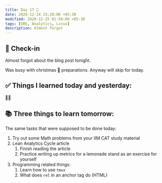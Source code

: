 ```yaml
---
title: Day 17 🍍
date: 2020-12-24 23:20:00 +05:30
modified: 2020-12-25 01:50:00 +05:30
tags: [GRE, Analytics, Linux]
description: Almost forgot
---
```


## 📩 Check-in

Almost forgot about the blog post tonight.

Was busy with christmas 🎄 preparations. Anyway will skip for today.

## ✅ Things I learned today and yesterday:

🙇‍♀️

## 📚 Three things to learn tomorrow:

The same tasks that were supposed to be done today:

1. Try out some Math problems from your IIM CAT study material
2. Lean Analytics Cycle article
   1. Finish reading the article
   2. Practice writing up metrics for a lemonade stand as an exercise for yourself
3. Programming related things:
   1. Learn how to use `tmux`
   2. What does `rel` in an anchor tag do (HTML)